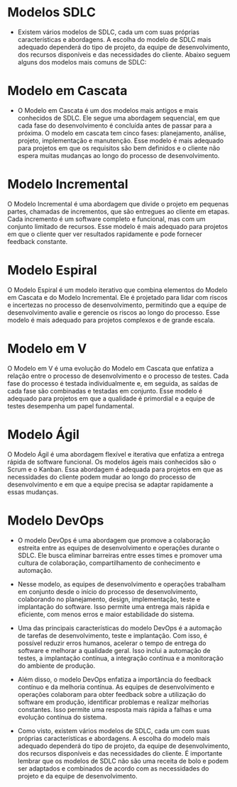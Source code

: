 # Modelos SDLC

* Existem vários modelos de SDLC, cada um com suas próprias características e abordagens. A escolha do modelo de SDLC mais adequado dependerá do tipo de projeto, da equipe de desenvolvimento, dos recursos disponíveis e das necessidades do cliente. Abaixo seguem alguns dos modelos mais comuns de SDLC:


# Modelo em Cascata

* O Modelo em Cascata é um dos modelos mais antigos e mais conhecidos de SDLC. Ele segue uma abordagem sequencial, em que cada fase do desenvolvimento é concluída antes de passar para a próxima. O modelo em cascata tem cinco fases: planejamento, análise, projeto, implementação e manutenção. Esse modelo é mais adequado para projetos em que os requisitos são bem definidos e o cliente não espera muitas mudanças ao longo do processo de desenvolvimento.

#  Modelo Incremental

O Modelo Incremental é uma abordagem que divide o projeto em pequenas partes, chamadas de incrementos, que são entregues ao cliente em etapas. Cada incremento é um software completo e funcional, mas com um conjunto limitado de recursos. Esse modelo é mais adequado para projetos em que o cliente quer ver resultados rapidamente e pode fornecer feedback constante.

# Modelo Espiral

O Modelo Espiral é um modelo iterativo que combina elementos do Modelo em Cascata e do Modelo Incremental. Ele é projetado para lidar com riscos e incertezas no processo de desenvolvimento, permitindo que a equipe de desenvolvimento avalie e gerencie os riscos ao longo do processo. Esse modelo é mais adequado para projetos complexos e de grande escala.

# Modelo em V

O Modelo em V é uma evolução do Modelo em Cascata que enfatiza a relação entre o processo de desenvolvimento e o processo de testes. Cada fase do processo é testada individualmente e, em seguida, as saídas de cada fase são combinadas e testadas em conjunto. Esse modelo é adequado para projetos em que a qualidade é primordial e a equipe de testes desempenha um papel fundamental.

# Modelo Ágil

O Modelo Ágil é uma abordagem flexível e iterativa que enfatiza a entrega rápida de software funcional. Os modelos ágeis mais conhecidos são o Scrum e o Kanban. Essa abordagem é adequada para projetos em que as necessidades do cliente podem mudar ao longo do processo de desenvolvimento e em que a equipe precisa se adaptar rapidamente a essas mudanças.

# Modelo DevOps

* O modelo DevOps é uma abordagem que promove a colaboração estreita entre as equipes de desenvolvimento e operações durante o SDLC. Ele busca eliminar barreiras entre esses times e promover uma cultura de colaboração, compartilhamento de conhecimento e automação.

* Nesse modelo, as equipes de desenvolvimento e operações trabalham em conjunto desde o início do processo de desenvolvimento, colaborando no planejamento, design, implementação, teste e implantação do software. Isso permite uma entrega mais rápida e eficiente, com menos erros e maior estabilidade do sistema.

* Uma das principais características do modelo DevOps é a automação de tarefas de desenvolvimento, teste e implantação. Com isso, é possível reduzir erros humanos, acelerar o tempo de entrega do software e melhorar a qualidade geral. Isso inclui a automação de testes, a implantação contínua, a integração contínua e a monitoração do ambiente de produção.

* Além disso, o modelo DevOps enfatiza a importância do feedback contínuo e da melhoria contínua. As equipes de desenvolvimento e operações colaboram para obter feedback sobre a utilização do software em produção, identificar problemas e realizar melhorias constantes. Isso permite uma resposta mais rápida a falhas e uma evolução contínua do sistema.

* Como visto, existem vários modelos de SDLC, cada um com suas próprias características e abordagens. A escolha do modelo mais adequado dependerá do tipo de projeto, da equipe de desenvolvimento, dos recursos disponíveis e das necessidades do cliente. É importante lembrar que os modelos de SDLC não são uma receita de bolo e podem ser adaptados e combinados de acordo com as necessidades do projeto e da equipe de desenvolvimento.